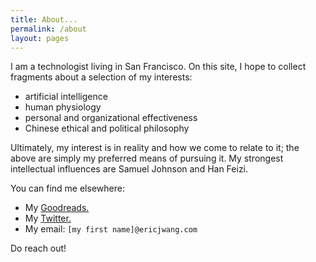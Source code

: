 ```yaml
---
title: About...
permalink: /about
layout: pages
---
```


I am a technologist living in San Francisco.
On this site, I hope to collect fragments about a selection of my interests:

- artificial intelligence
- human physiology
- personal and organizational effectiveness
- Chinese ethical and political philosophy

Ultimately, my interest is in reality and how we come to relate to it; the above are simply my preferred means of pursuing it.
My strongest intellectual influences are Samuel Johnson and Han Feizi.

You can find me elsewhere:

- My [Goodreads.](https://www.goodreads.com/ecjwg)
- My [Twitter.](https://twitter.com/ecjwg)
- My email: `[my first name]@ericjwang.com`

Do reach out!
